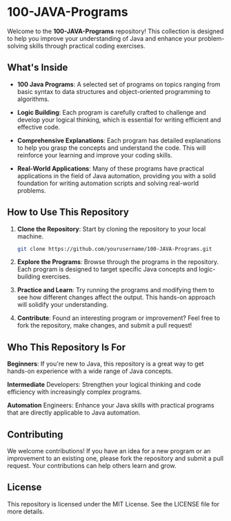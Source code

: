 # 100-JAVA-Programs

Welcome to the **100-JAVA-Programs** repository! This collection is designed to help you improve your understanding of Java and enhance your problem-solving skills through practical coding exercises.

## What's Inside

- **100 Java Programs**: A selected set of programs on topics ranging from basic syntax to data structures and object-oriented programming to algorithms.
  
- **Logic Building**: Each program is carefully crafted to challenge and develop your logical thinking, which is essential for writing efficient and effective code.
  
- **Comprehensive Explanations**: Each program has detailed explanations to help you grasp the concepts and understand the code. This will reinforce your learning and improve your coding skills.
  
- **Real-World Applications**: Many of these programs have practical applications in the field of Java automation, providing you with a solid foundation for writing automation scripts and solving real-world problems.

## How to Use This Repository

1. **Clone the Repository**: Start by cloning the repository to your local machine.

   ```bash
   git clone https://github.com/yourusername/100-JAVA-Programs.git
2. **Explore the Programs**: Browse through the programs in the repository. Each program is designed to target specific Java concepts and logic-building exercises.

3. **Practice and Learn**: Try running the programs and modifying them to see how different changes affect the output. This hands-on approach will solidify your understanding.

4. **Contribute**: Found an interesting program or improvement? Feel free to fork the repository, make changes, and submit a pull request!

## Who This Repository Is For
**Beginners**: If you're new to Java, this repository is a great way to get hands-on experience with a wide range of Java concepts.

**Intermediate** Developers: Strengthen your logical thinking and code efficiency with increasingly complex programs.

**Automation** Engineers: Enhance your Java skills with practical programs that are directly applicable to Java automation.

## Contributing
We welcome contributions! If you have an idea for a new program or an improvement to an existing one, please fork the repository and submit a pull request. Your contributions can help others learn and grow.

## License
This repository is licensed under the MIT License. See the LICENSE file for more details.
